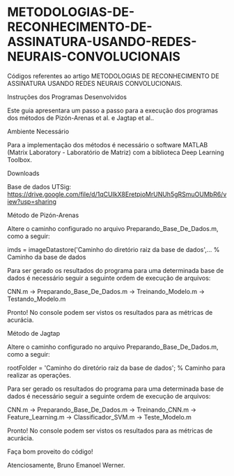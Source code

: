 # METODOLOGIAS-DE-RECONHECIMENTO-DE-ASSINATURA-USANDO-REDES-NEURAIS-CONVOLUCIONAIS

Códigos referentes ao artigo METODOLOGIAS DE RECONHECIMENTO DE ASSINATURA USANDO REDES NEURAIS CONVOLUCIONAIS.

Instruções dos Programas Desenvolvidos

Este guia apresentara um passo a passo para a execução dos programas dos métodos de Pizón-Arenas et al. e Jagtap et al..

Ambiente Necessário

Para a implementação dos métodos é necessário o software MATLAB (Matrix Laboratory - Laboratório de Matriz) com a biblioteca Deep Learning Toolbox.

Downloads

Base de dados UTSig: https://drive.google.com/file/d/1qCUIkX8EretpjoMrUNUh5gRSmuOUMbR6/view?usp=sharing

Método de Pizón-Arenas

Altere o caminho configurado no arquivo Preparando_Base_De_Dados.m, como a seguir:

imds = imageDatastore('Caminho do diretório raiz da base de dados',... % Caminho da base de dados
    
Para ser gerado os resultados do programa para uma determinada base de dados é necessário seguir a seguinte ordem de execução de arquivos:

CNN.m → Preparando_Base_De_Dados.m → Treinando_Modelo.m → Testando_Modelo.m 

Pronto! No console podem ser vistos os resultados para as métricas de acurácia.

Método de Jagtap

Altere o caminho configurado no arquivo Preparando_Base_De_Dados.m, como a seguir:

rootFolder = 'Caminho do diretório raiz da base de dados'; % Caminho para realizar as operações.
    
Para ser gerado os resultados do programa para uma determinada base de dados é necessário seguir a seguinte ordem de execução de arquivos:

CNN.m → Preparando_Base_De_Dados.m → Treinando_CNN.m → Feature_Learning.m → Classificador_SVM.m → Teste_Modelo.m

Pronto! No console podem ser vistos os resultados para as métricas de acurácia.

Faça bom proveito do código!

Atenciosamente, Bruno Emanoel Werner.
